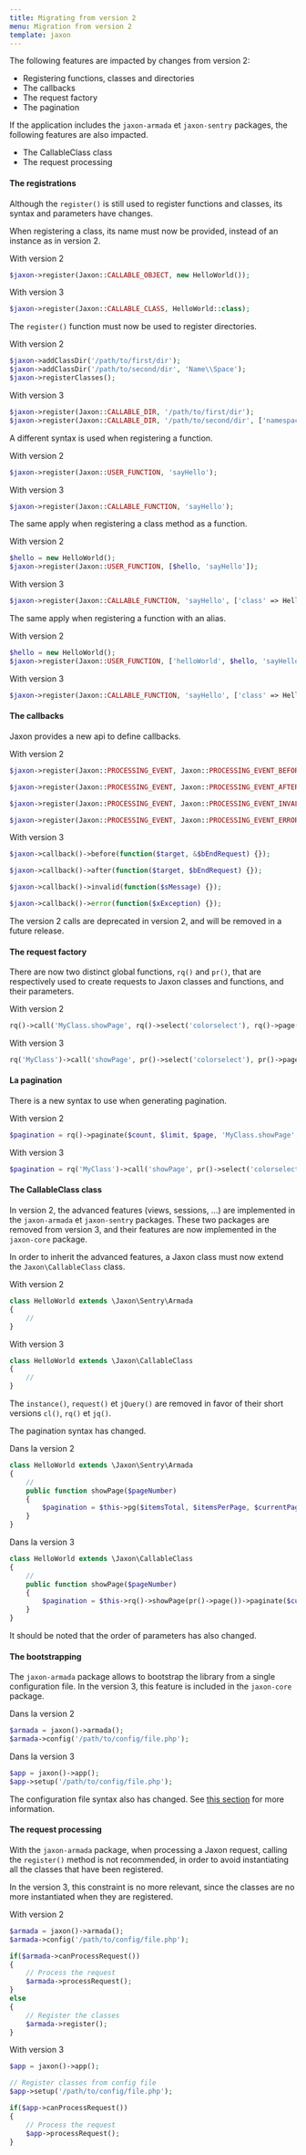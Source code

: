 ```yaml
---
title: Migrating from version 2
menu: Migration from version 2
template: jaxon
---
```


The following features are impacted by changes from version 2:

- Registering functions, classes and directories
- The callbacks
- The request factory
- The pagination

If the application includes the `jaxon-armada` et `jaxon-sentry` packages, the following features are also impacted.

- The CallableClass class
- The request processing

#### The registrations

Although the `register()` is still used to register functions and classes, its syntax and parameters have changes.

When registering a class, its name must now be provided, instead of an instance as in version 2.

With version 2
```php
$jaxon->register(Jaxon::CALLABLE_OBJECT, new HelloWorld());
```

With version 3
```php
$jaxon->register(Jaxon::CALLABLE_CLASS, HelloWorld::class);
```

The `register()` function must now be used to register directories.

With version 2
```php
$jaxon->addClassDir('/path/to/first/dir');
$jaxon->addClassDir('/path/to/second/dir', 'Name\\Space');
$jaxon->registerClasses();
```

With version 3
```php
$jaxon->register(Jaxon::CALLABLE_DIR, '/path/to/first/dir');
$jaxon->register(Jaxon::CALLABLE_DIR, '/path/to/second/dir', ['namespace' => 'Name\\Space']);
```

A different syntax is used when registering a function.

With version 2
```php
$jaxon->register(Jaxon::USER_FUNCTION, 'sayHello');
```

With version 3
```php
$jaxon->register(Jaxon::CALLABLE_FUNCTION, 'sayHello');
```

The same apply when registering a class method as a function.

With version 2
```php
$hello = new HelloWorld();
$jaxon->register(Jaxon::USER_FUNCTION, [$hello, 'sayHello']);
```

With version 3
```php
$jaxon->register(Jaxon::CALLABLE_FUNCTION, 'sayHello', ['class' => HelloWorld::class]);
```

The same apply when registering a function with an alias.

With version 2
```php
$hello = new HelloWorld();
$jaxon->register(Jaxon::USER_FUNCTION, ['helloWorld', $hello, 'sayHello']);
```

With version 3
```php
$jaxon->register(Jaxon::CALLABLE_FUNCTION, 'sayHello', ['class' => HelloWorld::class, 'alias' => 'helloWorld']);
```

#### The callbacks

Jaxon provides a new api to define callbacks.

With version 2
```php
$jaxon->register(Jaxon::PROCESSING_EVENT, Jaxon::PROCESSING_EVENT_BEFORE, 'functionName');

$jaxon->register(Jaxon::PROCESSING_EVENT, Jaxon::PROCESSING_EVENT_AFTER, 'functionName');

$jaxon->register(Jaxon::PROCESSING_EVENT, Jaxon::PROCESSING_EVENT_INVALID, 'functionName');

$jaxon->register(Jaxon::PROCESSING_EVENT, Jaxon::PROCESSING_EVENT_ERROR, 'functionName');
```

With version 3
```php
$jaxon->callback()->before(function($target, &$bEndRequest) {});

$jaxon->callback()->after(function($target, $bEndRequest) {});

$jaxon->callback()->invalid(function($sMessage) {});

$jaxon->callback()->error(function($xException) {});
```

The version 2 calls are deprecated in version 2, and will be removed in a future release.

#### The request factory

There are now two distinct global functions, `rq()` and `pr()`, that are respectively used to create requests to Jaxon classes and functions, and their parameters.

With version 2
```php
rq()->call('MyClass.showPage', rq()->select('colorselect'), rq()->page());
```

With version 3
```php
rq('MyClass')->call('showPage', pr()->select('colorselect'), pr()->page());
```

#### La pagination

There is a new syntax to use when generating pagination.

With version 2
```php
$pagination = rq()->paginate($count, $limit, $page, 'MyClass.showPage', rq()->select('colorselect'), rq()->page());
```

With version 3
```php
$pagination = rq('MyClass')->call('showPage', pr()->select('colorselect'), pr()->page())->paginate($page, $limit, $count);
```

#### The CallableClass class

In version 2, the advanced features (views, sessions, ...) are implemented in the `jaxon-armada` et `jaxon-sentry` packages.
These two packages are removed from version 3, and their features are now implemented in the `jaxon-core` package.

In order to inherit the advanced features, a Jaxon class must now extend the `Jaxon\CallableClass` class.

With version 2
```php
class HelloWorld extends \Jaxon\Sentry\Armada
{
    //
}
```

With version 3
```php
class HelloWorld extends \Jaxon\CallableClass
{
    //
}
```

The `instance()`, `request()` et `jQuery()` are removed in favor of their short versions `cl()`, `rq()` et `jq()`.

The pagination syntax has changed.

Dans la version 2
```php
class HelloWorld extends \Jaxon\Sentry\Armada
{
    //
    public function showPage($pageNumber)
    {
        $pagination = $this->pg($itemsTotal, $itemsPerPage, $currentPage)->showPage(rq()->page());
    }
}
```

Dans la version 3
```php
class HelloWorld extends \Jaxon\CallableClass
{
    //
    public function showPage($pageNumber)
    {
        $pagination = $this->rq()->showPage(pr()->page())->paginate($currentPage, $itemsPerPage, $itemsTotal);
    }
}
```

It should be noted that the order of parameters has also changed.

#### The bootstrapping

The `jaxon-armada` package allows to bootstrap the library from a single configuration file.
In the version 3, this feature is included in the `jaxon-core` package.

Dans la version 2
```php
$armada = jaxon()->armada();
$armada->config('/path/to/config/file.php');
```

Dans la version 3
```php
$app = jaxon()->app();
$app->setup('/path/to/config/file.php');
```

The configuration file syntax also has changed. See [this section](../../advanced/bootstrap) for more information.

#### The request processing

With the `jaxon-armada` package, when processing a Jaxon request, calling the `register()` method is not recommended, in order to avoid instantiating all the classes that have been registered.

In the version 3, this constraint is no more relevant, since the classes are no more instantiated when they are registered.

With version 2
```php
$armada = jaxon()->armada();
$armada->config('/path/to/config/file.php');

if($armada->canProcessRequest())
{
    // Process the request
    $armada->processRequest();
}
else
{
    // Register the classes
    $armada->register();
}
```

With version 3
```php
$app = jaxon()->app();

// Register classes from config file
$app->setup('/path/to/config/file.php');

if($app->canProcessRequest())
{
    // Process the request
    $app->processRequest();
}
```

